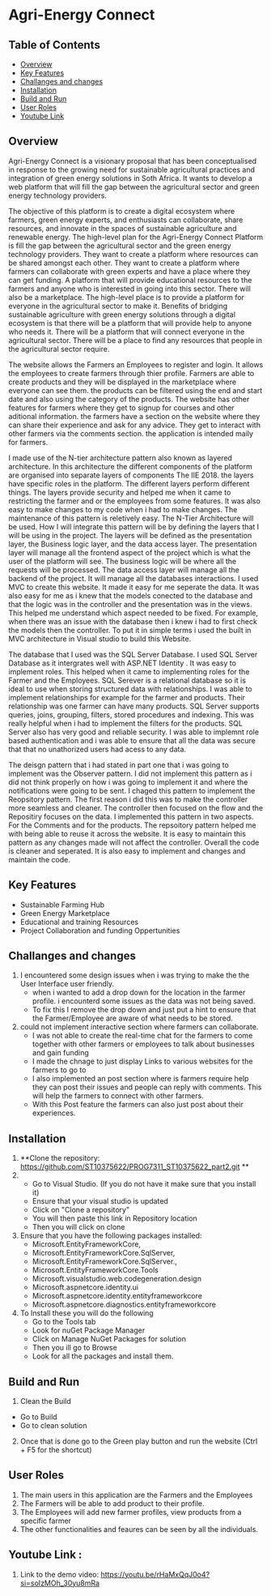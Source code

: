 # Agri-Energy Connect

## Table of Contents

- [Overview](#overview)
- [Key Features](#key-features)
- [Challanges and changes](#challanges-and-changes)
- [Installation](#installation)
- [Build and Run](#build-and-run)
- [User Roles](#user-roles)
- [Youtube Link](Youtube-Link)

## Overview

Agri-Energy Connect is a visionary proposal that has been conceptualised in response to the growing need for sustainable agricultural practices and integration of green energy solutions in Soth Africa. It wants to develop a web platform that will fill the gap between the agricultural sector and green energy technology providers. 

The objective of this platform is to create a digital ecosystem where farmers, green energy experts, and enthusiasts can collaborate, share resources, and innovate in the spaces of sustainable agriculture and renewable energy.
The high-level plan for the Agri-Energy Connect Platform is fill the gap between the agricultural sector and the green energy technology providers. They want to create a platform where resources can be shared amongst each other. They want to create a platform where farmers can collaborate with green experts and have a place where they can get funding. A platform that will provide educational resources to the farmers and anyone who is interested in going into this sector. There will also be a marketplace. The high-level place is to provide a platform for everyone in the agricultural sector to make it.
Benefits of bridging sustainable agriculture with green energy solutions through a digital ecosystem is that there will be a platform that will provide help to anyone who needs it. There will be a platform that will connect everyone in the agricultural sector. There will be a place to find any resources that people in the agricultural sector require. 

The website allows the Farmers an Employees to register and login. It allows the employees to create farmers through thier profile. Farmers are able to create products and they will be displayed in the marketplace where everyone can see them. the products can be filtered using the end and start date and also using the category of the products. The website has other features for farmers where they get to signup for courses and other aditional information. the farmers have a section on the website where they can share their experience and ask for any advice. They get to interact with other farmers via the comments section. the application is intended maily for farmers. 


I made use of the N-tier architecture pattern also known as layered architecture. In this architecture the different components of the platform are organised into separate layers of components The IIE 2018. the layers have specific roles in the platform. The different layers perform different things. The layers provide security and helped me when it came to restricting the farmer and or the employees from some features. It was also easy to make changes to my code when i had to make changes. The maintenance of this pattern is reletively easy. The N-Tier Architecture will be used. How I will integrate this pattern will be by defining the layers that I will be using in the project. The layers will be defined as the presentation layer, the Business logic layer, and the data access layer. The presentation layer will manage all the frontend aspect of the project which is what the user of the platform will see. The business logic will be where all the requests will be processed. The data access layer will manage all the backend of the project. It will manage all the databases interactions. I used MVC to create this website. It made it easy for me seperate the data. It was also easy for me as i knew that the models conected to the database and that the logic was in the controller and the presentation was in the views. This helped me understand which aspect needed to be fixed. For example, when there was an issue with the database then i knew i had to first check the models then the controller. To put it in simple terms i used the built in MVC architecture in Visual studio to build this Website.

The database that I used was the SQL Server Database. I used SQL Server Database as it intergrates well with ASP.NET Identity . It was easy to implement roles. This helped when it came to implementing roles for the Farmer and the Employees. SQL Serever is a relational database so it is ideal to use when storing structured data with relationships. I was able to implement relationships for example for the farmer and products. Their relationship was one farmer can have many products. SQL Server supports queries, joins, grouping, filters, stored procedures and indexing. This was really helpful when i had to implement the filters for the products. SQL Server also has very good and reliable security. I was able to implemnt role based authentication and i was able to ensure that all the data was secure that that no unathorized users had acess to any data.

The deisgn pattern that i had stated in part one that i was going to implement was the Observer pattern. I did not implement this pattern as i did not think properly on how i was going to implement it and where the notifications were going to be sent. I chaged this pattern to implement the Reopsitory pattern. The first reason i did this was to make the controller more seamless and cleaner. The controller then focused on the flow and the Repositiry focuses on the data. I implemented this pattern in two aspects. For the Comments and for the products. The repsoitory pattern helped me with being able to reuse it across the website. It is easy to maintain this pattern as any changes made will not affect the controller. Overall the code is cleaner and seperated. It is also easy to implement and changes and maintain the code.

## Key Features
- Sustainable Farming Hub
- Green Energy Marketplace
- Educational and training Resources
- Project Collaboration and funding Oppertunities

## Challanges and changes
1. I encountered some design issues when i was trying to make the the User Interface user friendly.
   - when i wanted to add a drop down for the location in the farmer profile. i encounterd some issues as the data was not being saved.
   - To fix this I remove the drop down and just put a hint to ensure that the Farmer/Employee are aware of what needs to be stored.
2. could not implement interactive section where farmers can collaborate.
   - I was not able to create the real-time chat for the farmers to come together with other farmers or employees to talk about businesses and gain funding
   - I made the chnage to just display Links to various websites for the farmers to go to
   - I also implemented an post section where is farmers require help they can post their issues and people can reply with comments. This will help the farmers to connect with other farmers.
   - With this Post feature the farmers can also just post about their experiences.

## Installation

1. **Clone the repository: <https://github.com/ST10375622/PROG7311_ST10375622_part2.git> **
2.  - Go to Visual Studio. (If you do not have it make sure that you install it)
    - Ensure that your visual studio is updated
     - Click on "Clone a repository"
     - You will then paste this link in Repository location
     - Then you will click on clone
3. Ensure that you have the following packages installed:
   - Microsoft.EntityFrameworkCore,
   - Microsoft.EntityFrameworkCore.SqlServer,
   -  Microsoft.EntityFrameworkCore.SqlServer.,
   -  Microsoft.EntityFrameworkCore.Tools
   -  Microsoft.visualstudio.web.codegeneration.design
   -  Microsoft.aspnetcore.identity.ui
   -  Microsoft.aspnetcore.identity.entityframeworkcore
   -  Microsoft.aspnetcore.diagnostics.entityframeworkcore
4. To Install these you will do the following
   - Go to the Tools tab
   - Look for nuGet Package Manager
   - Click on Manage NuGet Packages for solution
   - Then you ill go to Browse
   - Look for all the packages and install them.

## Build and Run
1. Clean the Build
 - Go to Build
 - Go to clean solution
2. Once that is done go to the Green play button and run the website (Ctrl + F5 for the shortcut)

## User Roles
1. The main users in this application are the Farmers and the Employees
2. The Farmers will be able to add product  to their profile.
3. The Employees will add new farmer profiles, view products from a specific farmer
4. The other functionalities and feaures can be seen by all the individuals.

## Youtube Link :
1. Link to the demo video: <https://youtu.be/rHaMxQqJ0o4?si=soIzMOh_30yu8mRa>


